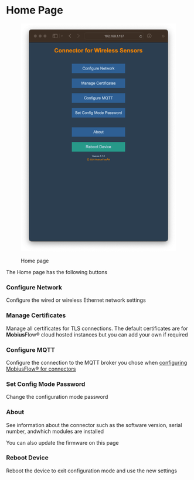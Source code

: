# Home Page

<figure><img src="../../../../.gitbook/assets/Screenshot 2023-03-10 at 15.42.02.png" alt=""><figcaption><p>Home page</p></figcaption></figure>

The Home page has the following buttons

### Configure Network

Configure the wired or wireless Ethernet network settings

### Manage Certificates

Manage all certificates for TLS connections. The default certificates are for **Mobius**Flow® cloud hosted instances but you can add your own if required

### Configure MQTT

Configure the connection to the MQTT broker you chose when [configuring MobiusFlow® for connectors](../configuring-mobiusflow-r.md)

### Set Config Mode Password

Change the configuration mode password

### About

See information about the connector such as the software version, serial number,  andwhich modules are installed

You can also update the firmware on this page

### Reboot Device

Reboot the device to exit configuration mode and use the new settings

